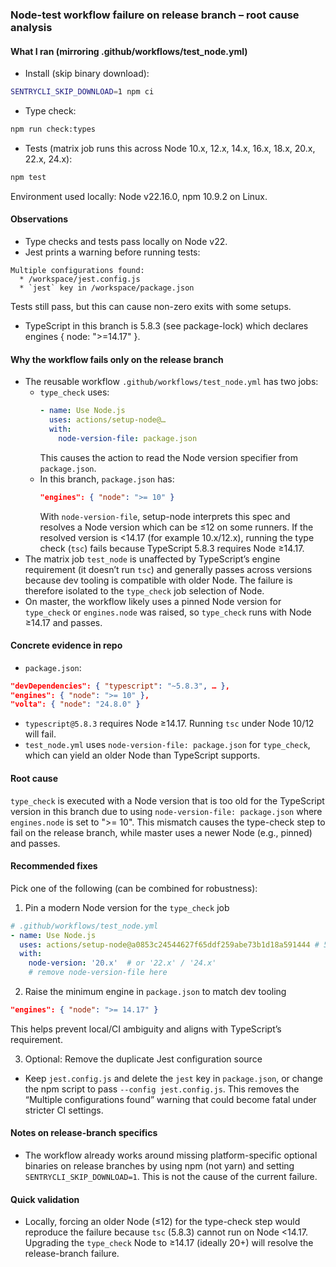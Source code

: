 ### Node-test workflow failure on release branch – root cause analysis

#### What I ran (mirroring .github/workflows/test_node.yml)
- Install (skip binary download):
```bash
SENTRYCLI_SKIP_DOWNLOAD=1 npm ci
```
- Type check:
```bash
npm run check:types
```
- Tests (matrix job runs this across Node 10.x, 12.x, 14.x, 16.x, 18.x, 20.x, 22.x, 24.x):
```bash
npm test
```

Environment used locally: Node v22.16.0, npm 10.9.2 on Linux.

#### Observations
- Type checks and tests pass locally on Node v22.
- Jest prints a warning before running tests:
```
Multiple configurations found:
  * /workspace/jest.config.js
  * `jest` key in /workspace/package.json
```
  Tests still pass, but this can cause non-zero exits with some setups.
- TypeScript in this branch is 5.8.3 (see package-lock) which declares engines { node: ">=14.17" }.

#### Why the workflow fails only on the release branch
- The reusable workflow `.github/workflows/test_node.yml` has two jobs:
  - `type_check` uses:
    ```yaml
    - name: Use Node.js
      uses: actions/setup-node@…
      with:
        node-version-file: package.json
    ```
    This causes the action to read the Node version specifier from `package.json`.
  - In this branch, `package.json` has:
    ```json
    "engines": { "node": ">= 10" }
    ```
    With `node-version-file`, setup-node interprets this spec and resolves a Node version which can be ≤12 on some runners. If the resolved version is <14.17 (for example 10.x/12.x), running the type check (`tsc`) fails because TypeScript 5.8.3 requires Node ≥14.17.
- The matrix job `test_node` is unaffected by TypeScript’s engine requirement (it doesn’t run `tsc`) and generally passes across versions because dev tooling is compatible with older Node. The failure is therefore isolated to the `type_check` job selection of Node.
- On master, the workflow likely uses a pinned Node version for `type_check` or `engines.node` was raised, so `type_check` runs with Node ≥14.17 and passes.

#### Concrete evidence in repo
- `package.json`:
```json
"devDependencies": { "typescript": "~5.8.3", … },
"engines": { "node": ">= 10" },
"volta": { "node": "24.8.0" }
```
- `typescript@5.8.3` requires Node ≥14.17. Running `tsc` under Node 10/12 will fail.
- `test_node.yml` uses `node-version-file: package.json` for `type_check`, which can yield an older Node than TypeScript supports.

#### Root cause
`type_check` is executed with a Node version that is too old for the TypeScript version in this branch due to using `node-version-file: package.json` where `engines.node` is set to ">= 10". This mismatch causes the type-check step to fail on the release branch, while master uses a newer Node (e.g., pinned) and passes.

#### Recommended fixes
Pick one of the following (can be combined for robustness):

1) Pin a modern Node version for the `type_check` job
```yaml
# .github/workflows/test_node.yml
- name: Use Node.js
  uses: actions/setup-node@a0853c24544627f65ddf259abe73b1d18a591444 # 5.0.0
  with:
    node-version: '20.x'  # or '22.x' / '24.x'
    # remove node-version-file here
```

2) Raise the minimum engine in `package.json` to match dev tooling
```json
"engines": { "node": ">= 14.17" }
```
This helps prevent local/CI ambiguity and aligns with TypeScript’s requirement.

3) Optional: Remove the duplicate Jest configuration source
- Keep `jest.config.js` and delete the `jest` key in `package.json`, or change the npm script to pass `--config jest.config.js`.
This removes the “Multiple configurations found” warning that could become fatal under stricter CI settings.

#### Notes on release-branch specifics
- The workflow already works around missing platform-specific optional binaries on release branches by using npm (not yarn) and setting `SENTRYCLI_SKIP_DOWNLOAD=1`. This is not the cause of the current failure.

#### Quick validation
- Locally, forcing an older Node (≤12) for the type-check step would reproduce the failure because `tsc` (5.8.3) cannot run on Node <14.17. Upgrading the `type_check` Node to ≥14.17 (ideally 20+) will resolve the release-branch failure.

